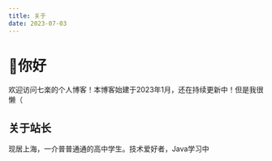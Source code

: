 ```yaml
---
title: 关于
date: 2023-07-03
---
```

# 👋你好
欢迎访问七楽的个人博客！本博客始建于2023年1月，还在持续更新中！但是我很懒（

## 关于站长
现居上海，一介普普通通的高中学生。技术爱好者，Java学习中
